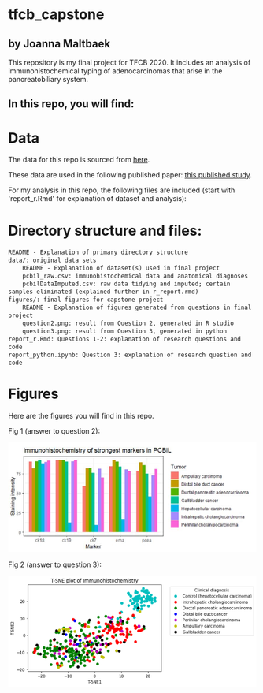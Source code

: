 # tfcb_capstone

## by Joanna Maltbaek

This repository is my final project for TFCB 2020. It includes an analysis of immunohistochemical typing of adenocarcinomas that arise in the pancreatobiliary system.

## In this repo, you will find:

# Data

The data for this repo is sourced from [here](https://datadryad.org/stash/dataset/doi:10.5061/dryad.g8h71).

These data are used in the following published paper: [this published study](https://journals.plos.org/plosone/article?id=10.1371/journal.pone.0166067#pone.0166067.s001).

For my analysis in this repo, the following files are included (start with 'report_r.Rmd' for explanation of dataset and analysis):

# Directory structure and files:
	README - Explanation of primary directory structure
	data/: original data sets
		README - Explanation of dataset(s) used in final project
		pcbil_raw.csv: immunohistochemical data and anatomical diagnoses
		pcbilDataImputed.csv: raw data tidying and imputed; certain samples eliminated (explained further in r_report.rmd)
	figures/: final figures for capstone project
		README - Explanation of figures generated from questions in final project
		question2.png: result from Question 2, generated in R studio
		question3.png: result from Question 3, generated in python
	report_r.Rmd: Questions 1-2: explanation of research questions and code
	report_python.ipynb: Question 3: explanation of research question and code
	
# Figures

Here are the figures you will find in this repo.

Fig 1 (answer to question 2):

![](/figures/question2.png)

Fig 2 (answer to question 3):

![](/figures/question3.png)
